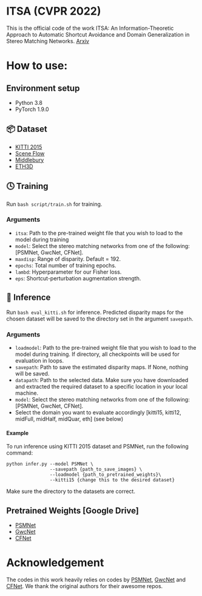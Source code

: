 # ITSA (CVPR 2022)

This is the official code of the work ITSA: An Information-Theoretic Approach to Automatic Shortcut Avoidance and Domain Generalization in Stereo Matching Networks. [Arxiv](https://arxiv.org/abs/2201.02263)

# How to use:
## Environment setup
* Python 3.8
* PyTorch 1.9.0

## :package: Dataset
* [KITTI 2015](http://www.cvlibs.net/datasets/kitti/eval_scene_flow.php?benchmark=stereo)
* [Scene Flow](https://lmb.informatik.uni-freiburg.de/resources/datasets/SceneFlowDatasets.en.html)
* [Middlebury](https://vision.middlebury.edu/stereo/data/)
* [ETH3D](https://www.eth3d.net/datasets)

## :clock4: Training
Run `bash script/train.sh` for training.
### Arguments 
* `itsa`: Path to the pre-trained weight file that you wish to load to the model during training
* `model`: Select the stereo matching networks from one of the following: [PSMNet, GwcNet, CFNet].
* `maxdisp`: Range of disparity. Default = 192.
* `epochs`: Total number of training epochs.
* `lambd`: Hyperparameter for our Fisher loss.
* `eps`: Shortcut-perturbation augmentation strength. 

## :memo: Inference
Run `bash eval_kitti.sh` for inference. Predicted disparity maps for the chosen dataset will be saved to the directory set in the argument `savepath`.
### Arguments 
* `loadmodel`: Path to the pre-trained weight file that you wish to load to the model during training. If directory, all checkpoints will be used for evaluation in loops. 
* `savepath`: Path to save the estimated disparity maps. If None, nothing will be saved.
* `datapath`: Path to the selected data. Make sure you have downloaded and extracted the required dataset to a specific location in your local machine.
* `model`: Select the stereo matching networks from one of the following: [PSMNet, GwcNet, CFNet].
* Select the domain you want to evaluate accordingly [kitti15, kitti12, midFull, midHalf, midQuar, eth] (see below)

#### Example
To run inference using KITTI 2015 dataset and PSMNet, run the following command:
```
python infer.py --model PSMNet \
                --savepath {path_to_save_images} \
                --loadmodel {path_to_pretrained_weights}\
                --kitti15 {change this to the desired dataset}
```
Make sure the directory to the datasets are correct.

## Pretrained Weights [Google Drive]
* [PSMNet](https://drive.google.com/file/d/1df-DP2wJpwr899dr_aoNDO3O4gTOk_KW/view?usp=sharing)
* [GwcNet](https://drive.google.com/file/d/1uF4cpL6Fkt3ykOD5B1_WKnvuLOcqU2pt/view?usp=sharing)
* [CFNet](https://drive.google.com/file/d/1neUFFEGyDnYgRpGNn14tAFkwP6en9Peb/view?usp=sharing)


# Acknowledgement
The codes in this work heavily relies on codes by [PSMNet](https://github.com/JiaRenChang/PSMNet), [GwcNet](https://github.com/xy-guo/GwcNet) and [CFNet](https://github.com/gallenszl/CFNet). We thank the original authors for their awesome repos.
